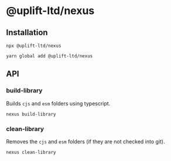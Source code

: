 # @uplift-ltd/nexus

## Installation

    npx @uplift-ltd/nexus

    yarn global add @uplift-ltd/nexus

## API

### build-library

Builds `cjs` and `esm` folders using typescript.

```
nexus build-library
```

### clean-library

Removes the `cjs` and `esm` folders (if they are not checked into git).

```
nexus clean-library
```
